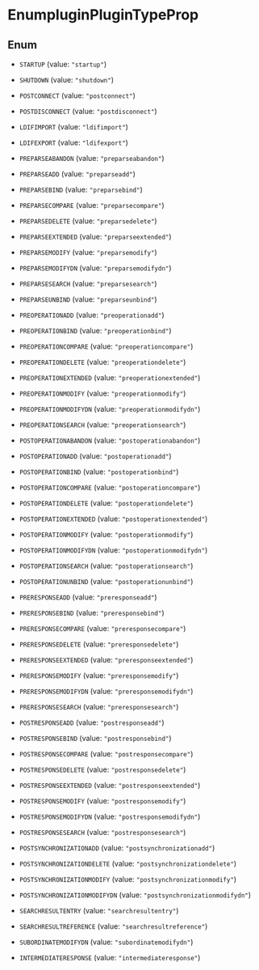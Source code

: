 

# EnumpluginPluginTypeProp

## Enum


* `STARTUP` (value: `"startup"`)

* `SHUTDOWN` (value: `"shutdown"`)

* `POSTCONNECT` (value: `"postconnect"`)

* `POSTDISCONNECT` (value: `"postdisconnect"`)

* `LDIFIMPORT` (value: `"ldifimport"`)

* `LDIFEXPORT` (value: `"ldifexport"`)

* `PREPARSEABANDON` (value: `"preparseabandon"`)

* `PREPARSEADD` (value: `"preparseadd"`)

* `PREPARSEBIND` (value: `"preparsebind"`)

* `PREPARSECOMPARE` (value: `"preparsecompare"`)

* `PREPARSEDELETE` (value: `"preparsedelete"`)

* `PREPARSEEXTENDED` (value: `"preparseextended"`)

* `PREPARSEMODIFY` (value: `"preparsemodify"`)

* `PREPARSEMODIFYDN` (value: `"preparsemodifydn"`)

* `PREPARSESEARCH` (value: `"preparsesearch"`)

* `PREPARSEUNBIND` (value: `"preparseunbind"`)

* `PREOPERATIONADD` (value: `"preoperationadd"`)

* `PREOPERATIONBIND` (value: `"preoperationbind"`)

* `PREOPERATIONCOMPARE` (value: `"preoperationcompare"`)

* `PREOPERATIONDELETE` (value: `"preoperationdelete"`)

* `PREOPERATIONEXTENDED` (value: `"preoperationextended"`)

* `PREOPERATIONMODIFY` (value: `"preoperationmodify"`)

* `PREOPERATIONMODIFYDN` (value: `"preoperationmodifydn"`)

* `PREOPERATIONSEARCH` (value: `"preoperationsearch"`)

* `POSTOPERATIONABANDON` (value: `"postoperationabandon"`)

* `POSTOPERATIONADD` (value: `"postoperationadd"`)

* `POSTOPERATIONBIND` (value: `"postoperationbind"`)

* `POSTOPERATIONCOMPARE` (value: `"postoperationcompare"`)

* `POSTOPERATIONDELETE` (value: `"postoperationdelete"`)

* `POSTOPERATIONEXTENDED` (value: `"postoperationextended"`)

* `POSTOPERATIONMODIFY` (value: `"postoperationmodify"`)

* `POSTOPERATIONMODIFYDN` (value: `"postoperationmodifydn"`)

* `POSTOPERATIONSEARCH` (value: `"postoperationsearch"`)

* `POSTOPERATIONUNBIND` (value: `"postoperationunbind"`)

* `PRERESPONSEADD` (value: `"preresponseadd"`)

* `PRERESPONSEBIND` (value: `"preresponsebind"`)

* `PRERESPONSECOMPARE` (value: `"preresponsecompare"`)

* `PRERESPONSEDELETE` (value: `"preresponsedelete"`)

* `PRERESPONSEEXTENDED` (value: `"preresponseextended"`)

* `PRERESPONSEMODIFY` (value: `"preresponsemodify"`)

* `PRERESPONSEMODIFYDN` (value: `"preresponsemodifydn"`)

* `PRERESPONSESEARCH` (value: `"preresponsesearch"`)

* `POSTRESPONSEADD` (value: `"postresponseadd"`)

* `POSTRESPONSEBIND` (value: `"postresponsebind"`)

* `POSTRESPONSECOMPARE` (value: `"postresponsecompare"`)

* `POSTRESPONSEDELETE` (value: `"postresponsedelete"`)

* `POSTRESPONSEEXTENDED` (value: `"postresponseextended"`)

* `POSTRESPONSEMODIFY` (value: `"postresponsemodify"`)

* `POSTRESPONSEMODIFYDN` (value: `"postresponsemodifydn"`)

* `POSTRESPONSESEARCH` (value: `"postresponsesearch"`)

* `POSTSYNCHRONIZATIONADD` (value: `"postsynchronizationadd"`)

* `POSTSYNCHRONIZATIONDELETE` (value: `"postsynchronizationdelete"`)

* `POSTSYNCHRONIZATIONMODIFY` (value: `"postsynchronizationmodify"`)

* `POSTSYNCHRONIZATIONMODIFYDN` (value: `"postsynchronizationmodifydn"`)

* `SEARCHRESULTENTRY` (value: `"searchresultentry"`)

* `SEARCHRESULTREFERENCE` (value: `"searchresultreference"`)

* `SUBORDINATEMODIFYDN` (value: `"subordinatemodifydn"`)

* `INTERMEDIATERESPONSE` (value: `"intermediateresponse"`)



